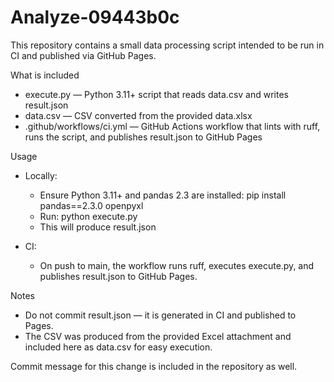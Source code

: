 # Analyze-09443b0c

This repository contains a small data processing script intended to be run in CI and published via GitHub Pages.

What is included
- execute.py — Python 3.11+ script that reads data.csv and writes result.json
- data.csv — CSV converted from the provided data.xlsx
- .github/workflows/ci.yml — GitHub Actions workflow that lints with ruff, runs the script, and publishes result.json to GitHub Pages

Usage
- Locally:
  - Ensure Python 3.11+ and pandas 2.3 are installed:
    pip install pandas==2.3.0 openpyxl
  - Run:
    python execute.py
  - This will produce result.json

- CI:
  - On push to main, the workflow runs ruff, executes execute.py, and publishes result.json to GitHub Pages.

Notes
- Do not commit result.json — it is generated in CI and published to Pages.
- The CSV was produced from the provided Excel attachment and included here as data.csv for easy execution.

Commit message for this change is included in the repository as well.